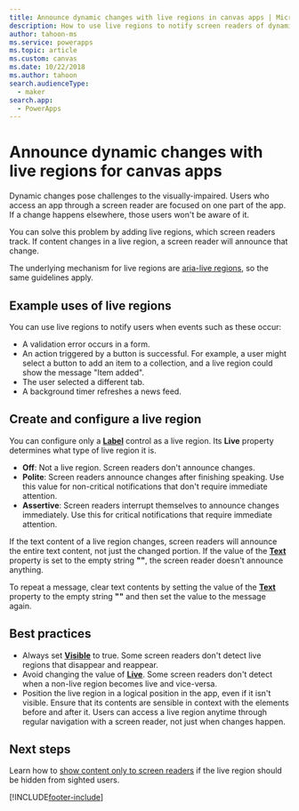 ```yaml
---
title: Announce dynamic changes with live regions in canvas apps | Microsoft Docs
description: How to use live regions to notify screen readers of dynamic changes in canvas apps
author: tahoon-ms
ms.service: powerapps
ms.topic: article
ms.custom: canvas
ms.date: 10/22/2018
ms.author: tahoon
search.audienceType:
  - maker
search.app:
  - PowerApps
---
```


# Announce dynamic changes with live regions for canvas apps

Dynamic changes pose challenges to the visually-impaired. Users who access an app through a screen reader are focused on one part of the app. If a change happens elsewhere, those users won't be aware of it.

You can solve this problem by adding live regions, which screen readers track. If content changes in a live region, a screen reader will announce that change.

The underlying mechanism for live regions are [aria-live regions](https://www.w3.org/TR/wai-aria-1.1/#dfn-live-region), so the same guidelines apply.

## Example uses of live regions

You can use live regions to notify users when events such as these occur:

* A validation error occurs in a form.
* An action triggered by a button is successful. For example, a user might select a button to add an item to a collection, and a live region could show the message "Item added".
* The user selected a different tab.
* A background timer refreshes a news feed.

## Create and configure a live region

You can configure only a **[Label](controls/control-text-box.md)** control as a live region. Its **Live** property determines what type of live region it is.

* **Off**: Not a live region. Screen readers don't announce changes.
* **Polite**: Screen readers announce changes after finishing speaking. Use this value for non-critical notifications that don't require immediate attention.
* **Assertive**: Screen readers interrupt themselves to announce changes immediately. Use this for critical notifications that require immediate attention.

If the text content of a live region changes, screen readers will announce the entire text content, not just the changed portion. If the value of the **[Text](controls/properties-core.md)** property is set to the empty string **""**, the screen reader doesn't announce anything.

To repeat a message, clear text contents by setting the value of the **[Text](controls/properties-core.md)** property to the empty string **""** and then set the value to the message again.

## Best practices

* Always set **[Visible](controls/properties-core.md)** to true. Some screen readers don't detect live regions that disappear and reappear.
* Avoid changing the value of **[Live](controls/properties-accessibility.md)**. Some screen readers don't detect when a non-live region becomes live and vice-versa.
* Position the live region in a logical position in the app, even if it isn't visible. Ensure that its contents are sensible in context with the elements before and after it. Users can access a live region anytime through regular navigation with a screen reader, not just when changes happen.

## Next steps

Learn how to [show content only to screen readers](accessible-apps-content-visibility.md) if the live region should be hidden from sighted users.

[!INCLUDE[footer-include](../../includes/footer-banner.md)]